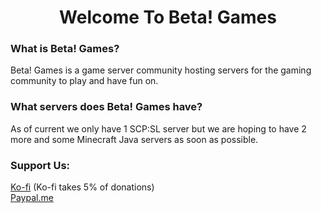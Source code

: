 <h1 align=center>Welcome To Beta! Games</h1>
<h3>What is Beta! Games?</h3>
<p>Beta! Games is a game server community hosting servers for the gaming community to play and have fun on.</p>

<h3>What servers does Beta! Games have?</h3>
<p>As of current we only have 1 SCP:SL server but we are hoping to have 2 more and some Minecraft Java servers as soon as possible.</p>

<h3>Support Us:</h3>
<a href="https://ko-fi.com/betagames">Ko-fi</a> (Ko-fi takes 5% of donations)
<br>
<a href="paypal.me/BetaGames1">Paypal.me</a>
